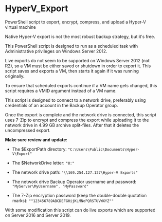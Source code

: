 # HyperV_Export
PowerShell script to export, encrypt, compress, and upload a Hyper-V virtual machine

Native Hyper-V export is not the most robust backup strategy, but it's free.

This PowerShell script is designed to run as a scheduled task with Administrative privileges on Windows Server 2012.

Live exports do not seem to be supported on Windows Server 2012 (not R2), so a VM must be either saved or shutdown in order to export it. This script saves and exports a VM, then starts it again if it was running originally.

To ensure that scheduled exports continue if a VM name gets changed, this script requires a VMID argument instead of a VM name.

This script is designed to connect to a network drive, preferably using credentials of an account in the Backup Operator group.

Once the export is complete and the network drive is connected, this script uses 7-Zip to encrypt and compress the export while uploading it to the network drive in 4.99 GB archive split-files. After that it deletes the uncompressed export.

**Make sure review and update:**

 - The $ExportPath directory: `"C:\Users\Public\Documents\Hyper-V\Export"`

 - The $NetworkDrive letter: `"U:"`

 - The network drive path: `"\\169.254.127.127\Hyper-V Exports"`

 - The network drive Backup Operator username and password: `"MyServer\MyUsername", "MyPassword"`

 - The 7-Zip encryption password (keep the double-double quotation marks): `""123456789ABCDEFGHijKLMNoPQRSTUVWXYZ""`


With some modification this script can do live exports which are supported on Server 2016 and Server 2019.
